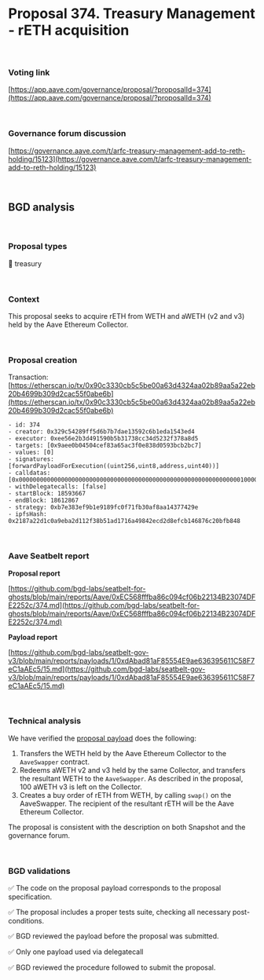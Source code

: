 # Proposal 374. Treasury Management - rETH acquisition

<br>

### Voting link

[https://app.aave.com/governance/proposal/?proposalId=374](https://app.aave.com/governance/proposal/?proposalId=374)

<br>

### Governance forum discussion

[https://governance.aave.com/t/arfc-treasury-management-add-to-reth-holding/15123](https://governance.aave.com/t/arfc-treasury-management-add-to-reth-holding/15123)

<br>

## BGD analysis

<br>

### Proposal types

:bank: treasury

<br>

### Context

This proposal seeks to acquire rETH from WETH and aWETH (v2 and v3) held by the Aave Ethereum Collector.


<br>

### Proposal creation

Transaction: [https://etherscan.io/tx/0x90c3330cb5c5be00a63d4324aa02b89aa5a22eb20b4699b309d2cac55f0abe6b](https://etherscan.io/tx/0x90c3330cb5c5be00a63d4324aa02b89aa5a22eb20b4699b309d2cac55f0abe6b)

```
- id: 374
- creator: 0x329c54289ff5d6b7b7dae13592c6b1eda1543ed4
- executor: 0xee56e2b3d491590b5b31738cc34d5232f378a8d5
- targets: [0x9aee0b04504cef83a65ac3f0e838d0593bcb2bc7]
- values: [0]
- signatures: [forwardPayloadForExecution((uint256,uint8,address,uint40))]
- calldatas: [0x00000000000000000000000000000000000000000000000000000000000000010000000000000000000000000000000000000000000000000000000000000001000000000000000000000000dabad81af85554e9ae636395611c58f7ec1aaec5000000000000000000000000000000000000000000000000000000000000000f]
- withDelegatecalls: [false]
- startBlock: 18593667
- endBlock: 18612867
- strategy: 0xb7e383ef9b1e9189fc0f71fb30af8aa14377429e
- ipfsHash: 0x2187a22d1c0a9eba2d112f38b51ad1716a49842ecd2d8efcb146876c20bfb848
```

<br>

### Aave Seatbelt report

**Proposal report**

[https://github.com/bgd-labs/seatbelt-for-ghosts/blob/main/reports/Aave/0xEC568fffba86c094cf06b22134B23074DFE2252c/374.md](https://github.com/bgd-labs/seatbelt-for-ghosts/blob/main/reports/Aave/0xEC568fffba86c094cf06b22134B23074DFE2252c/374.md)

**Payload report**

[https://github.com/bgd-labs/seatbelt-gov-v3/blob/main/reports/payloads/1/0xdAbad81aF85554E9ae636395611C58F7eC1aAEc5/15.md](https://github.com/bgd-labs/seatbelt-gov-v3/blob/main/reports/payloads/1/0xdAbad81aF85554E9ae636395611C58F7eC1aAEc5/15.md)


<br>

### Technical analysis

We have verified the [proposal payload](https://etherscan.io/address/0xB08b75BaAC19FAcd43e643af10B35E5cA3527F5F#code#F1#L33) does the following:
1. Transfers the WETH held by the Aave Ethereum Collector to the `AaveSwapper` contract.
2. Redeems aWETH v2 and v3 held by the same Collector, and transfers the resultant WETH to the `AaveSwapper`. As described in the proposal, 100 aWETH v3 is left on the Collector.
3. Creates a buy order of rETH from WETH, by calling `swap()` on the AaveSwapper. The recipient of the resultant rETH will be the Aave Ethereum Collector.

The proposal is consistent with the description on both Snapshot and the governance forum.

<br>

### BGD validations

:white_check_mark: The code on the proposal payload corresponds to the proposal specification.

:white_check_mark: The proposal includes a proper tests suite, checking all necessary post-conditions.

:white_check_mark: BGD reviewed the payload before the proposal was submitted.

:white_check_mark: Only one payload used via delegatecall

:white_check_mark: BGD reviewed the procedure followed to submit the proposal.
